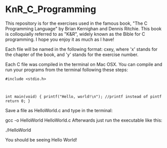 # KnR_C_Programming 
<p>This repository is for the exercises used in the famous book, "The
C Programming Language" by Brian Kernighan and Dennis Ritchie. This book is colloquially referred to as "K&R", widely known as the Bible for C programming. I hope you enjoy it as much as I have!</p>

<p>Each file will be named in the following format: cxey, where 'x' stands for the chapter of the book, and 'y' stands for the exercise number. </p>

<p>Each C file was compiled in the terminal on Mac OSX. You can compile and run your programs from the terminal following these steps:</p>

<code>#include <stdio.h>

int main(void) {
   printf("Hello, world!\n"); //printf instead of pintf
   return 0;
}</code>

<p>Save a file as HelloWorld.c and type in the terminal:

gcc -o HelloWorld HelloWorld.c
Afterwards just run the executable like this:

./HelloWorld

You should be seeing Hello World!
</p>